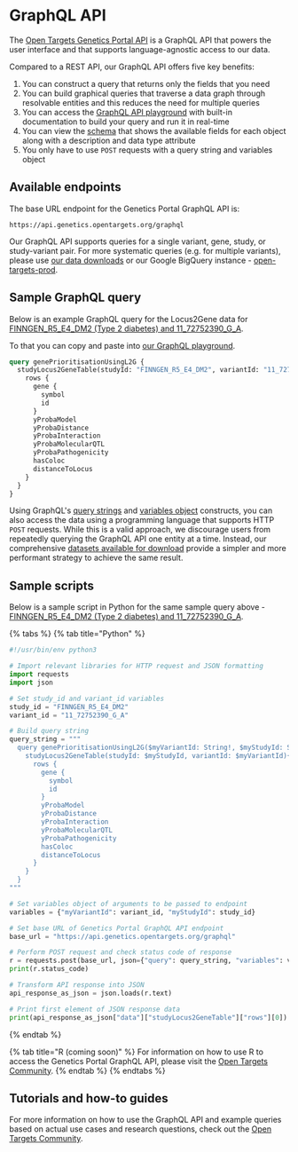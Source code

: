 # GraphQL API

The [Open Targets Genetics Portal API](https://api.genetics.opentargets.org/) is a GraphQL API that powers the user interface and that supports language-agnostic access to our data.

Compared to a REST API, our GraphQL API offers five key benefits:

1. You can construct a query that returns only the fields that you need
2. You can build graphical queries that traverse a data graph through resolvable entities and this reduces the need for multiple queries
3. You can access the [GraphQL API playground](https://api.genetics.opentargets.org/graphql/browser) with built-in documentation to build your query and run it in real-time 
4. You can view the [schema](https://api.genetics.opentargets.org/graphql/schema) that shows the available fields for each object along with a description and data type attribute 
5. You only have to use `POST` requests with a query string and variables object

## Available endpoints

The base URL endpoint for the Genetics Portal GraphQL API is:

```
https://api.genetics.opentargets.org/graphql
```

Our GraphQL API supports queries for a single variant, gene, study, or study-variant pair. For more systematic queries \(e.g. for multiple variants\), please use [our data downloads](data-download.md) or our Google BigQuery instance - [open-targets-prod](https://console.cloud.google.com/bigquery?project=open-targets-prod).

## Sample GraphQL query

Below is an example GraphQL query for the Locus2Gene data for [FINNGEN\_R5\_E4\_DM2 \(Type 2 diabetes\) and 11\_72752390\_G\_A](https://genetics.opentargets.org/study-locus/FINNGEN_R5_E4_DM2/11_72752390_G_A).

To  that you can copy and paste into [our GraphQL playground](https://api.genetics.opentargets.org/graphql/browser).

```graphql
query genePrioritisationUsingL2G {
  studyLocus2GeneTable(studyId: "FINNGEN_R5_E4_DM2", variantId: "11_72752390_G_A") {
    rows {
      gene {
        symbol
        id
      }
      yProbaModel
      yProbaDistance
      yProbaInteraction
      yProbaMolecularQTL
      yProbaPathogenicity
      hasColoc
      distanceToLocus
    }
  }
}
```

Using GraphQL's [query strings](https://graphql.org/learn/queries/) and [variables object](https://graphql.org/graphql-js/passing-arguments/) constructs, you can also access the data using a programming language that supports HTTP `POST` requests. While this is a valid approach, we discourage users from repeatedly querying the GraphQL API one entity at a time. Instead, our comprehensive [datasets available for download](data-download.md) provide a simpler and more performant strategy to achieve the same result.

## Sample scripts

Below is a sample script in Python for the same sample query above -  [FINNGEN\_R5\_E4\_DM2 \(Type 2 diabetes\) and 11\_72752390\_G\_A](https://genetics.opentargets.org/study-locus/FINNGEN_R5_E4_DM2/11_72752390_G_A).

{% tabs %}
{% tab title="Python" %}
```python
#!/usr/bin/env python3

# Import relevant libraries for HTTP request and JSON formatting
import requests
import json

# Set study_id and variant_id variables
study_id = "FINNGEN_R5_E4_DM2"
variant_id = "11_72752390_G_A"

# Build query string
query_string = """
  query genePrioritisationUsingL2G($myVariantId: String!, $myStudyId: String! ){
    studyLocus2GeneTable(studyId: $myStudyId, variantId: $myVariantId){
      rows {
        gene {
          symbol
          id
        }
        yProbaModel
        yProbaDistance
        yProbaInteraction
        yProbaMolecularQTL
        yProbaPathogenicity
        hasColoc
        distanceToLocus
      }
    }
  }
"""

# Set variables object of arguments to be passed to endpoint
variables = {"myVariantId": variant_id, "myStudyId": study_id}

# Set base URL of Genetics Portal GraphQL API endpoint
base_url = "https://api.genetics.opentargets.org/graphql"

# Perform POST request and check status code of response
r = requests.post(base_url, json={"query": query_string, "variables": variables})
print(r.status_code)

# Transform API response into JSON 
api_response_as_json = json.loads(r.text)

# Print first element of JSON response data
print(api_response_as_json["data"]["studyLocus2GeneTable"]["rows"][0])
```
{% endtab %}

{% tab title="R \(coming soon\)" %}
For information on how to use R to access the Genetics Portal GraphQL API, please visit the [Open Targets Community](https://community.opentargets.org/). 
{% endtab %}
{% endtabs %}

## Tutorials and how-to guides

For more information on how to use the GraphQL API and example queries based on actual use cases and research questions, check out the [Open Targets Community](https://community.opentargets.org/).

